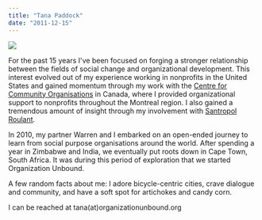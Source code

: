 ```yaml
---
title: "Tana Paddock"
date: "2011-12-15"
---
```


**![](https://organizationunbound.org/wp-content/uploads/2018/08/Tana-CloseUp.png)**

For the past 15 years I've been focused on forging a stronger relationship between the fields of social change and organizational development. This interest evolved out of my experience working in nonprofits in the United States and gained momentum through my work with the [Centre for Community Organisations](https://coco-net.org/) in Canada, where I provided organizational support to nonprofits throughout the Montreal region. I also gained a tremendous amount of insight through my involvement with [Santropol Roulant](https://santropolroulant.org/en/what-is-the-roulant/).

In 2010, my partner Warren and I embarked on an open-ended journey to learn from social purpose organisations around the world. After spending a year in Zimbabwe and India, we eventually put roots down in Cape Town, South Africa. It was during this period of exploration that we started Organization Unbound.

A few random facts about me: I adore bicycle-centric cities, crave dialogue and community, and have a soft spot for artichokes and candy corn.

I can be reached at tana(at)organizationunbound.org
